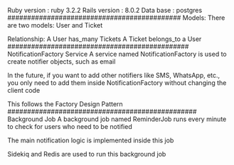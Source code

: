 Ruby version : ruby 3.2.2
Rails version : 8.0.2
Data base : postgres
############################################
Models: There are two models: User and Ticket

Relationship:
A User has_many Tickets
A Ticket belongs_to a User
##############################################
NotificationFactory Service
A service named NotificationFactory is used to create notifier objects, such as email

In the future, if you want to add other notifiers like SMS, WhatsApp, etc., you only need to add them inside NotificationFactory without changing the client code

This follows the Factory Design Pattern
################################################
Background Job
A background job named ReminderJob runs every minute to check for users who need to be notified

The main notification logic is implemented inside this job

Sidekiq and Redis are used to run this background job

